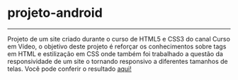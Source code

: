 # projeto-android
***
 Projeto de um site criado durante o curso de HTML5 e CSS3 do canal Curso em Vídeo, o objetivo deste projeto é reforçar os conhecimentos sobre tags em HTML e estilização em CSS onde também foi trabalhado a questão da responsividade de um site o tornando responsivo a diferentes tamanhos de telas. Você pode conferir o resultado [aqui!](https://gabriel-costa-valin.github.io/projeto-android/index.html)